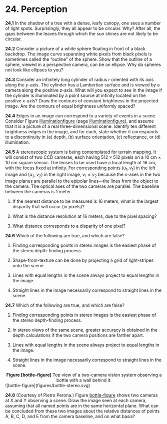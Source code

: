
# 24. Perception

**24.1** In the shadow of a tree with a dense, leafy canopy, one sees a number of
light spots. Surprisingly, they all appear to be circular. Why? After
all, the gaps between the leaves through which the sun shines are not
likely to be circular.

**24.2** Consider a picture of a white sphere floating in front of a black
backdrop. The image curve separating white pixels from black pixels is
sometimes called the “outline” of the sphere. Show that the outline of a
sphere, viewed in a perspective camera, can be an ellipse. Why do
spheres not look like ellipses to you?

**24.3** Consider an infinitely long cylinder of radius $r$ oriented with its
axis along the $y$-axis. The cylinder has a Lambertian surface and is
viewed by a camera along the positive $z$-axis. What will you expect to
see in the image if the cylinder is illuminated by a point source at
infinity located on the positive $x$-axis? Draw the contours of constant
brightness in the projected image. Are the contours of equal brightness
uniformly spaced?

**24.4** Edges in an image can correspond to a variety of events in a scene.
Consider Figure [illuminationfigure](#/)
(page [illuminationfigure](#/)), and assume that it is a picture of a real
three-dimensional scene. Identify ten different brightness edges in the
image, and for each, state whether it corresponds to a discontinuity in
(a) depth, (b) surface orientation, (c) reflectance, or (d)
illumination.

**24.5** A stereoscopic system is being contemplated for terrain mapping. It will
consist of two CCD cameras, each having ${512}\times {512}$ pixels on a
10 cm $\times$ 10 cm square sensor. The lenses to be used have a focal
length of 16 cm, with the focus fixed at infinity. For corresponding
points ($u_1,v_1$) in the left image and ($u_2,v_2$) in the right image,
$v_1=v_2$ because the $x$-axes in the two image planes are parallel to
the epipolar lines—the lines from the object to the camera. The optical
axes of the two cameras are parallel. The baseline between the cameras
is 1 meter.

1.  If the nearest distance to be measured is 16 meters, what is the
    largest disparity that will occur (in pixels)?

2.  What is the distance resolution at 16 meters, due to the pixel
    spacing?

3.  What distance corresponds to a disparity of one pixel?

**24.6** Which of the following are true, and which are false?

1.  Finding corresponding points in stereo images is the easiest phase
    of the stereo depth-finding process.

2.  Shape-from-texture can be done by projecting a grid of light-stripes
    onto the scene.

3.  Lines with equal lengths in the scene always project to equal
    lengths in the image.

4.  Straight lines in the image necessarily correspond to straight lines
    in the scene.

**24.7** Which of the following are true, and which are false?

1.  Finding corresponding points in stereo images is the easiest phase
    of the stereo depth-finding process.

2.  In stereo views of the same scene, greater accuracy is obtained in
    the depth calculations if the two camera positions are
    farther apart.

3.  Lines with equal lengths in the scene always project to equal
    lengths in the image.

4.  Straight lines in the image necessarily correspond to straight lines
    in the scene.

<center>
<b id="bottle-figure">Figure [bottle-figure]</b> Top view of
a two-camera vision system observing a bottle with a wall behind it.
</center>
![bottle-figure](figures/bottle-stereo.svg)

**24.8** (Courtesy of Pietro Perona.) Figure [bottle-figure](#bottle-figure) shows
two cameras at X and Y observing a scene. Draw the image seen at each
camera, assuming that all named points are in the same horizontal plane.
What can be concluded from these two images about the relative distances
of points A, B, C, D, and E from the camera baseline, and on what basis?

